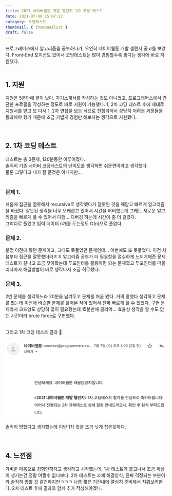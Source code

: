 ```yaml
---
title: 2021 네이버웹툰 개발 챌린지 1차 코딩 테스트
date: 2021-07-09 15:07:17
category: 코딩테스트
thumbnail: { thumbnailSrc }
draft: false
---
```


프로그래머스에서 알고리즘을 공부하다가, 우연히 네이버웹툰 개발 챌린지 공고를 보았다. Front-End 포지션도 있어서 코딩테스트는 많이 경험할수록 좋다는 생각에 바로 지원했다.
<br/>
<br/>

## 1. 지원

지원은 5분만에 끝이 났다. 자기소개서를 작성하는 것도 아니었고, 프로그래머스에서 간단한 프로필을 작성하는 정도로 바로 지원이 가능했다. 1, 2차 코딩 테스트 후에 제대로 지원서를 받고 또 다시 1, 2차 면접을 보는 식으로 진행되어서 상당히 어려운 과정들을 통과해야 했기 때문에 조금 가볍게 경험만 해보자는 생각으로 지원했다.
<br/>
<br/>
<br/>

## 2. 1차 코딩 테스트

테스트는 총 3문제, 120분동안 이루어졌다.  
솔직히 기존 네이버 코딩테스트의 난이도를 생각하면 쉬운편이라고 생각했다.  
물론 그렇다고 내가 잘 푼것은 아니지만...
<br/>
<br/>

### 문제 1.

처음에 접근을 잘못해서 recursive로 생각했다가 잘못된 것을 깨닫고 빠르게 알고리즘을 바꿨다. 잘못된 생각을 너무 오래잡고 있어서 시간을 허비했는데 그래도 새로운 알고리즘을 빠르게 풀 수 있어서 다행... 디버깅 하는데 시간이 좀 더 걸렸다.  
그리디로 풀었고 입력 데이터 n개를 도는정도 O(n)으로 풀었다.

### 문제 2.

분명 이전에 봤던 문제이고, 그때도 못풀었던 문제인데... 이번에도 또 못풀었다. 이건 처음부터 접근을 잘못했더라ㅎㅎ 알고리즘 공부가 더 필요함을 절실하게 느끼게해준 문제. 테스트가 끝나고 조금 찾아봤는데 투포인터를 활용하면 되는 문제였고 투포인터를 떠올리자마자 해결방법이 바로 생각나서 조금 허무했다.

### 문제 3.

2번 문제를 생각하느라 20분을 남겨두고 문제를 처음 봤다. 거의 망했다 생각하고 문제를 봤는데 이전에 비슷한 문제를 풀어본 적이 있어서 진짜 빠르게 풀 수 있었다. 구현 문제라서 코드양도 상당히 많이 필요했는데 15분만에 클리어... 효율성 생각을 할 수도 없는 시간이라 brute force로 구현했다.
<br/>
<br/>

그리고 1차 코딩 테스트 결과 🍇

![1차_테스트_결과_메일](./images/2021-naver-webtoon/1st_test_result.png)

솔직히 망했다고 생각했는데 이번 1차 컷을 조금 낮게 잡은듯하다.
<br/>
<br/>
<br/>

<!-- ## 3. 2차 코딩 테스트

알고리즘 3문제를 160분동안 풀어야했다. 전체적인 난이도는 쉬운편이었다. 오히려 1차보다? 다만, 구현문제이고 예외처리가 많아서 시간이 많이 필요했다. 덕분에 문제는 모두 풀었지만 코드를 정리할 시간도 없었고, 겨우 시간내에 문제에서 요구하는것을 전부 만족한 정도.
(제 기준에서 제 생각입니다. 올솔인지는 미지수)

### 문제 1.

그냥 구현하면 되는 문제였다. 다만, 문제상에 예외처리해야하는 부분이 명시되어있어서 문제를 대충 읽었거나 빠르게 넘겼다면 보지 못했을 수도 있을 것 같다. 빠르게 풀고 다음 문제로 넘어갔다.

- 문제에서 요구하는대로 입력 데이터를 보드에 하나씩 맞춰보고 예외가 있으면 바로 리턴, 아니라면 마지막에 보드를 전부 돌면서 한번더 확인하는 식으로 풀었다.
- 시간 복잡도는 주어진 입력 데이터 n개 와 mxm 보드를 기준으로 O(n) + O($$n^2$$) 였다.

### 문제 2.

문제 내에서 함수를 분리하고, 기존언어에서 제공하는 내장 함수를 사용하지말고 자신이 구현하라고 했는데, 일단 처음에는 내장함수를 사용해서 구현해 테스트 케이스가 맞는지 확인했다. 그 후에 해당 내장함수를 직접 구현하는 식으로 진행했는데, 이 부분에서 디버깅하는데 시간을 너무 많이 썼다. 예외 처리해야하는 부분도 있어서 이부분도 신경썼다.

- 문제에서 요구하는 순서 그대로 구현하고, 직접 구현해야하는 함수는 따로 빼서 풀었다.
- 시간 복잡도는 주어진 입력 데이터 n개를 기준으로 O(n)이었다.

### 문제 3.

문제 2번과 마찬가지로 함수를 분리시키라는 요구사항이 있어서 처음에 한 함수에 그대로 구현하고 후에 따로 클래스를 사용하여 빼주었다. 예외처리해야하는게 워낙 많아서 이 부분도 따로 함수로 빼주어 구현했다. 구현하는 것 자체는 쉬워서 비전공자분들도 어려움 없었을것으로 생각된다. 시간이 5분남았을 때 테스트 케이스 1개가 틀려서 완전 맨붕이었는데 정신 똑바로 차리고 잘못된 부분을 바로 찾아내어 고쳐 제출하였다. 손이 덜덜 떠렸던...

- 문제에서 요구하는 명령어들을 처리하는 함수들을 갖는 클래스로 따로 빼서 구현했다.
- 시간 복잡도는 주어진 입력 데이터 n개를 기준으로 O(n).
  <br/>
  <br/>
  <br/> -->

## 4. 느낀점

가벼운 마음으로 경험만하자고 생각하고 시작했는데, 1차 테스트가 붙고나서 조금 욕심이 생기는건 정말 어쩔수 없나보다. 2차 테스트는 과제 해결방식, 진짜 걱정되는 부분이라 솔직히 망할 것 같긴하지만ㅋㅋㅋ 나름 짧은 기간내에 열심히 준비해서 치뤄보려한다. 2차 테스트 후에 결과와 함께 추가 작성해야겠다.
